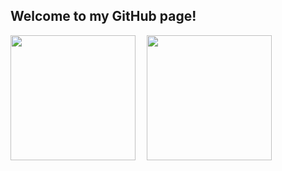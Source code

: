 ## Welcome to my GitHub page!

<span>
  <img height=200 align="center" src="https://github-readme-stats.vercel.app/api?username=luc-wallace&theme=transparent&rank_icon=github" />
  <img width="10" />
  <img height=200 align="center" src="https://github-readme-stats.vercel.app/api/top-langs/?username=luc-wallace&hide=html,css&size_weight=0.5&count_weight=0.5&theme=transparent&layout=compact&langs_count=8&card_width=320" />
</span>
